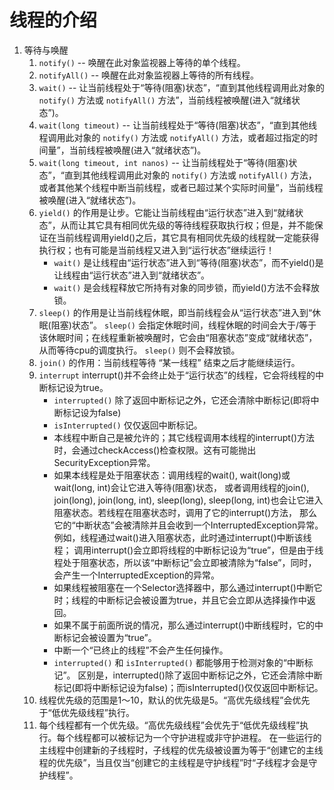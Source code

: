 # 线程的介绍

1. 等待与唤醒
    1. `notify()`  -- 唤醒在此对象监视器上等待的单个线程。
    2. `notifyAll()` -- 唤醒在此对象监视器上等待的所有线程。
    3. `wait()` -- 让当前线程处于“等待(阻塞)状态”，“直到其他线程调用此对象的 `notify()` 方法或 `notifyAll()` 方法”，当前线程被唤醒(进入“就绪状态”)。
    4. `wait(long timeout)` -- 让当前线程处于“等待(阻塞)状态”，“直到其他线程调用此对象的 `notify()` 方法或 `notifyAll()` 方法，或者超过指定的时间量”，当前线程被唤醒(进入“就绪状态”)。
    5. `wait(long timeout, int nanos)`  -- 让当前线程处于“等待(阻塞)状态”，“直到其他线程调用此对象的 `notify()` 方法或 `notifyAll()` 方法，或者其他某个线程中断当前线程，或者已超过某个实际时间量”，当前线程被唤醒(进入“就绪状态”)。
    6. `yield()` 的作用是让步。它能让当前线程由“运行状态”进入到“就绪状态”，从而让其它具有相同优先级的等待线程获取执行权；但是，并不能保证在当前线程调用yield()之后，其它具有相同优先级的线程就一定能获得执行权；也有可能是当前线程又进入到“运行状态”继续运行！
        * `wait()` 是让线程由“运行状态”进入到“等待(阻塞)状态”，而不yield()是让线程由“运行状态”进入到“就绪状态”。
        * `wait()` 是会线程释放它所持有对象的同步锁，而yield()方法不会释放锁。
    7. `sleep()` 的作用是让当前线程休眠，即当前线程会从“运行状态”进入到“休眠(阻塞)状态”。
       `sleep()` 会指定休眠时间，线程休眠的时间会大于/等于该休眠时间；在线程重新被唤醒时，它会由“阻塞状态”变成“就绪状态”，从而等待cpu的调度执行。
       `sleep()` 则不会释放锁。
    8. `join()` 的作用：当前线程等待 “某一线程” 结束之后才能继续运行。
    9. `interrupt` interrupt()并不会终止处于“运行状态”的线程，它会将线程的中断标记设为true。
       * `interrupted()` 除了返回中断标记之外，它还会清除中断标记(即将中断标记设为false)
       * `isInterrupted()` 仅仅返回中断标记。
       * 本线程中断自己是被允许的；其它线程调用本线程的interrupt()方法时，会通过checkAccess()检查权限。这有可能抛出SecurityException异常。
       * 如果本线程是处于阻塞状态：调用线程的wait(), wait(long)或wait(long, int)会让它进入等待(阻塞)状态，
         或者调用线程的join(), join(long), join(long, int), sleep(long), sleep(long, int)也会让它进入阻塞状态。若线程在阻塞状态时，调用了它的interrupt()方法，
         那么它的“中断状态”会被清除并且会收到一个InterruptedException异常。例如，线程通过wait()进入阻塞状态，此时通过interrupt()中断该线程；
         调用interrupt()会立即将线程的中断标记设为“true”，但是由于线程处于阻塞状态，所以该“中断标记”会立即被清除为“false”，同时，会产生一个InterruptedException的异常。
       * 如果线程被阻塞在一个Selector选择器中，那么通过interrupt()中断它时；线程的中断标记会被设置为true，并且它会立即从选择操作中返回。
       * 如果不属于前面所说的情况，那么通过interrupt()中断线程时，它的中断标记会被设置为“true”。
       * 中断一个“已终止的线程”不会产生任何操作。
       * `interrupted()` 和 `isInterrupted()` 都能够用于检测对象的“中断标记”。
         区别是，interrupted()除了返回中断标记之外，它还会清除中断标记(即将中断标记设为false)；而isInterrupted()仅仅返回中断标记。
    10. 线程优先级的范围是1～10，默认的优先级是5。“高优先级线程”会优先于“低优先级线程”执行。
    11. 每个线程都有一个优先级。“高优先级线程”会优先于“低优先级线程”执行。每个线程都可以被标记为一个守护进程或非守护进程。
        在一些运行的主线程中创建新的子线程时，子线程的优先级被设置为等于“创建它的主线程的优先级”，当且仅当“创建它的主线程是守护线程”时“子线程才会是守护线程”。
